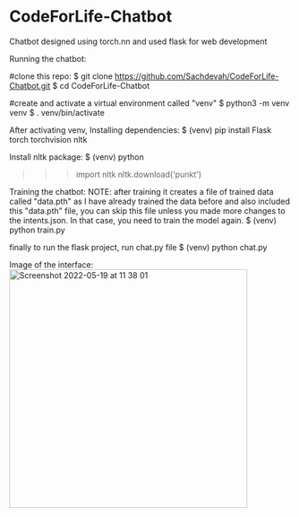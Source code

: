 # CodeForLife-Chatbot
Chatbot designed using torch.nn and used flask for web development 


Running the chatbot:

#clone this repo:
$ git clone https://github.com/Sachdevah/CodeForLife-Chatbot.git
$ cd CodeForLife-Chatbot

#create and activate a virtual environment called "venv"
$ python3 -m venv venv
$ . venv/bin/activate


After activating venv, Installing dependencies:
$ (venv) pip install Flask torch torchvision nltk

Install nltk package:
$ (venv) python
>>> import nltk
>>> nltk.download('punkt')

Training the chatbot:
NOTE: after training it creates a file of trained data called "data.pth" as I have already trained the data before and also included this "data.pth" file, you can skip this file unless you made more changes to the intents.json. In that case, you need to train the model again.
$ (venv) python train.py

finally to run the flask project, run chat.py file
$ (venv) python chat.py

Image of the interface:
<img width="425" alt="Screenshot 2022-05-19 at 11 38 01" src="https://user-images.githubusercontent.com/70515316/169274693-daa06fc4-57c6-4c94-bfac-f1a057ca92a9.png">
